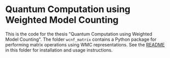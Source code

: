 # Quantum Computation using Weighted Model Counting

This is the code for the thesis "Quantum Computation using Weighted Model Counting". The folder `wcnf_matrix` contains a Python package for performing matrix operations using WMC representations. See the [README](./wcnf_matrix/README.md) in this folder for installation and usage instructions.